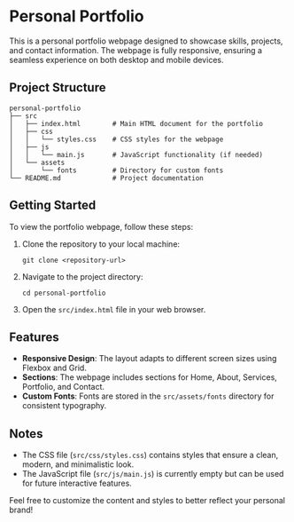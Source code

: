 # Personal Portfolio

This is a personal portfolio webpage designed to showcase skills, projects, and contact information. The webpage is fully responsive, ensuring a seamless experience on both desktop and mobile devices.

## Project Structure

```
personal-portfolio
├── src
│   ├── index.html        # Main HTML document for the portfolio
│   ├── css
│   │   └── styles.css    # CSS styles for the webpage
│   ├── js
│   │   └── main.js       # JavaScript functionality (if needed)
│   └── assets
│       └── fonts         # Directory for custom fonts
└── README.md             # Project documentation
```

## Getting Started

To view the portfolio webpage, follow these steps:

1. Clone the repository to your local machine:
   ```
   git clone <repository-url>
   ```

2. Navigate to the project directory:
   ```
   cd personal-portfolio
   ```

3. Open the `src/index.html` file in your web browser.

## Features

- **Responsive Design**: The layout adapts to different screen sizes using Flexbox and Grid.
- **Sections**: The webpage includes sections for Home, About, Services, Portfolio, and Contact.
- **Custom Fonts**: Fonts are stored in the `src/assets/fonts` directory for consistent typography.

## Notes

- The CSS file (`src/css/styles.css`) contains styles that ensure a clean, modern, and minimalistic look.
- The JavaScript file (`src/js/main.js`) is currently empty but can be used for future interactive features.

Feel free to customize the content and styles to better reflect your personal brand!